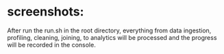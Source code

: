 # screenshots:

After run the run.sh in the root directory, everything from data ingestion, profiling, cleaning, joining, to analytics will be processed and the progress will be recorded in the console.